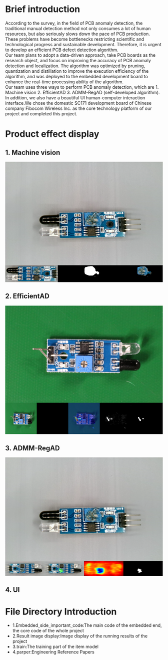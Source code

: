 ﻿# Brief introduction
According to the survey, in the field of PCB anomaly detection, the traditional manual detection method not only consumes a lot of human resources, but also seriously slows down the pace of PCB production. These problems have become bottlenecks restricting scientific and technological progress and sustainable development. Therefore, it is urgent to develop an efficient PCB defect detection algorithm.     
Our team plans to adopt a data-driven approach, take PCB boards as the research object, and focus on improving the accuracy of PCB anomaly detection and localization. The algorithm was optimized by pruning, quantization and distillation to improve the execution efficiency of the algorithm, and was deployed to the embedded development board to enhance the real-time processing ability of the algorithm.     
Our team uses three ways to perform PCB anomaly detection, which are  1. Machine vision 2. EfficientAD 3. ADMM-RegAD (self-developed algorithm).   In addition, we also have a beautiful UI human-computer interaction interface.We chose the domestic SC171 development board of Chinese company Fibocom Wireless Inc. as the core technology platform of our project and completed this project.
# Product effect display
## 1. Machine vision
![alt text](<Result image display/MResult.png>)
## 2. EfficientAD
![alt text](<Result image display/EffentADResult.png>)
## 3. ADMM-RegAD
![alt text](<Result image display/ADMMResult.png>)
## 4. UI

# File Directory Introduction
- 1.Embedded_side_important_code:The main code of the embedded end, the core code of the whole project
- 2.Result image display:Image display of the running results of the project
- 3.train:The training part of the item model
- 4.parper:Engineering Reference Papers